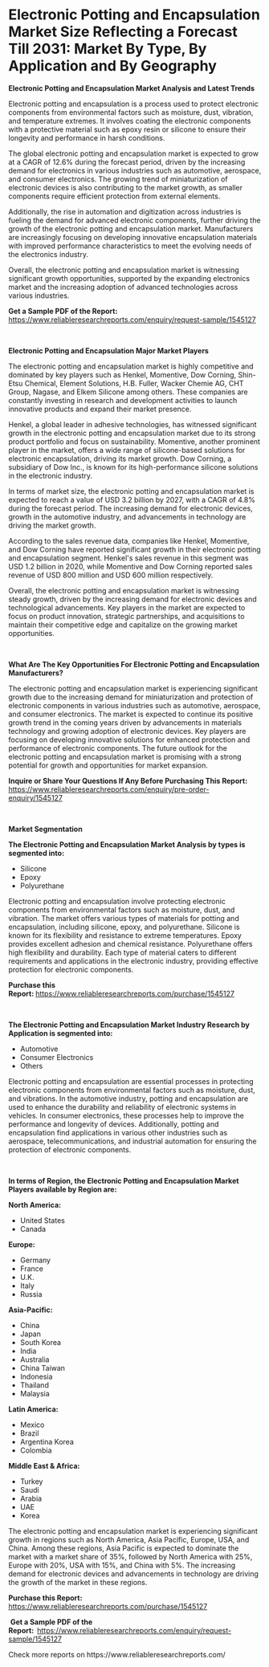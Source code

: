 <p><h1>Electronic Potting and Encapsulation Market Size Reflecting a Forecast Till 2031: Market By Type, By Application and By Geography</h1></p><p><strong>Electronic Potting and Encapsulation Market Analysis and Latest Trends</strong></p>
<p><p>Electronic potting and encapsulation is a process used to protect electronic components from environmental factors such as moisture, dust, vibration, and temperature extremes. It involves coating the electronic components with a protective material such as epoxy resin or silicone to ensure their longevity and performance in harsh conditions.</p><p>The global electronic potting and encapsulation market is expected to grow at a CAGR of 12.6% during the forecast period, driven by the increasing demand for electronics in various industries such as automotive, aerospace, and consumer electronics. The growing trend of miniaturization of electronic devices is also contributing to the market growth, as smaller components require efficient protection from external elements.</p><p>Additionally, the rise in automation and digitization across industries is fueling the demand for advanced electronic components, further driving the growth of the electronic potting and encapsulation market. Manufacturers are increasingly focusing on developing innovative encapsulation materials with improved performance characteristics to meet the evolving needs of the electronics industry.</p><p>Overall, the electronic potting and encapsulation market is witnessing significant growth opportunities, supported by the expanding electronics market and the increasing adoption of advanced technologies across various industries.</p></p>
<p><strong>Get a Sample PDF of the Report:&nbsp;</strong> <a href="https://www.reliableresearchreports.com/enquiry/request-sample/1545127">https://www.reliableresearchreports.com/enquiry/request-sample/1545127</a></p>
<p>&nbsp;</p>
<p><strong>Electronic Potting and Encapsulation Major Market Players</strong></p>
<p><p>The electronic potting and encapsulation market is highly competitive and dominated by key players such as Henkel, Momentive, Dow Corning, Shin-Etsu Chemical, Element Solutions, H.B. Fuller, Wacker Chemie AG, CHT Group, Nagase, and Elkem Silicone among others. These companies are constantly investing in research and development activities to launch innovative products and expand their market presence.</p><p>Henkel, a global leader in adhesive technologies, has witnessed significant growth in the electronic potting and encapsulation market due to its strong product portfolio and focus on sustainability. Momentive, another prominent player in the market, offers a wide range of silicone-based solutions for electronic encapsulation, driving its market growth. Dow Corning, a subsidiary of Dow Inc., is known for its high-performance silicone solutions in the electronic industry.</p><p>In terms of market size, the electronic potting and encapsulation market is expected to reach a value of USD 3.2 billion by 2027, with a CAGR of 4.8% during the forecast period. The increasing demand for electronic devices, growth in the automotive industry, and advancements in technology are driving the market growth.</p><p>According to the sales revenue data, companies like Henkel, Momentive, and Dow Corning have reported significant growth in their electronic potting and encapsulation segment. Henkel's sales revenue in this segment was USD 1.2 billion in 2020, while Momentive and Dow Corning reported sales revenue of USD 800 million and USD 600 million respectively.</p><p>Overall, the electronic potting and encapsulation market is witnessing steady growth, driven by the increasing demand for electronic devices and technological advancements. Key players in the market are expected to focus on product innovation, strategic partnerships, and acquisitions to maintain their competitive edge and capitalize on the growing market opportunities.</p></p>
<p>&nbsp;</p>
<p><strong>What Are The Key Opportunities For Electronic Potting and Encapsulation Manufacturers?</strong></p>
<p><p>The electronic potting and encapsulation market is experiencing significant growth due to the increasing demand for miniaturization and protection of electronic components in various industries such as automotive, aerospace, and consumer electronics. The market is expected to continue its positive growth trend in the coming years driven by advancements in materials technology and growing adoption of electronic devices. Key players are focusing on developing innovative solutions for enhanced protection and performance of electronic components. The future outlook for the electronic potting and encapsulation market is promising with a strong potential for growth and opportunities for market expansion.</p></p>
<p><strong>Inquire or Share Your Questions If Any Before Purchasing This Report:</strong> <a href="https://www.reliableresearchreports.com/enquiry/pre-order-enquiry/1545127">https://www.reliableresearchreports.com/enquiry/pre-order-enquiry/1545127</a></p>
<p>&nbsp;</p>
<p><strong>Market Segmentation</strong></p>
<p><strong>The Electronic Potting and Encapsulation Market Analysis by types is segmented into:</strong></p>
<p><ul><li>Silicone</li><li>Epoxy</li><li>Polyurethane</li></ul></p>
<p><p>Electronic potting and encapsulation involve protecting electronic components from environmental factors such as moisture, dust, and vibration. The market offers various types of materials for potting and encapsulation, including silicone, epoxy, and polyurethane. Silicone is known for its flexibility and resistance to extreme temperatures. Epoxy provides excellent adhesion and chemical resistance. Polyurethane offers high flexibility and durability. Each type of material caters to different requirements and applications in the electronic industry, providing effective protection for electronic components.</p></p>
<p><strong>Purchase this Report:&nbsp;</strong><a href="https://www.reliableresearchreports.com/purchase/1545127">https://www.reliableresearchreports.com/purchase/1545127</a></p>
<p>&nbsp;</p>
<p><strong>The Electronic Potting and Encapsulation Market Industry Research by Application is segmented into:</strong></p>
<p><ul><li>Automotive</li><li>Consumer Electronics</li><li>Others</li></ul></p>
<p><p>Electronic potting and encapsulation are essential processes in protecting electronic components from environmental factors such as moisture, dust, and vibrations. In the automotive industry, potting and encapsulation are used to enhance the durability and reliability of electronic systems in vehicles. In consumer electronics, these processes help to improve the performance and longevity of devices. Additionally, potting and encapsulation find applications in various other industries such as aerospace, telecommunications, and industrial automation for ensuring the protection of electronic components.</p></p>
<p>&nbsp;</p>
<p><strong>In terms of Region, the Electronic Potting and Encapsulation Market Players available by Region are:</strong></p>
<p>
    <p> <strong> North America: </strong>
        <ul>
            <li>United States</li>
            <li>Canada</li>
        </ul>
        </p> 
    <p> <strong> Europe: </strong>
        <ul>
            <li>Germany</li>
            <li>France</li>
            <li>U.K.</li>
            <li>Italy</li>
            <li>Russia</li>
        </ul>
        </p> 
    <p> <strong> Asia-Pacific: </strong>
        <ul>
            <li>China</li>
            <li>Japan</li>
            <li>South Korea</li>
            <li>India</li>
            <li>Australia</li>
            <li>China Taiwan</li>
            <li>Indonesia</li>
            <li>Thailand</li>
            <li>Malaysia</li>
        </ul>
        </p> 
    <p> <strong> Latin America: </strong>
        <ul>
            <li>Mexico</li>
            <li>Brazil</li>
            <li>Argentina Korea</li>
            <li>Colombia</li>
        </ul>
        </p> 
    <p> <strong> Middle East & Africa: </strong>
        <ul>
            <li>Turkey</li>
            <li>Saudi</li>
            <li>Arabia</li>
            <li>UAE</li>
            <li>Korea</li>
        </ul>
    </p>
    </p>
<p><p>The electronic potting and encapsulation market is experiencing significant growth in regions such as North America, Asia Pacific, Europe, USA, and China. Among these regions, Asia Pacific is expected to dominate the market with a market share of 35%, followed by North America with 25%, Europe with 20%, USA with 15%, and China with 5%. The increasing demand for electronic devices and advancements in technology are driving the growth of the market in these regions.</p></p>
<p><strong>Purchase this Report: </strong><a href="https://www.reliableresearchreports.com/purchase/1545127">https://www.reliableresearchreports.com/purchase/1545127</a></p>
<p>&nbsp;<strong>Get a Sample PDF of the Report:&nbsp;&nbsp;</strong><a href="https://www.reliableresearchreports.com/enquiry/request-sample/1545127">https://www.reliableresearchreports.com/enquiry/request-sample/1545127</a></p>
<p><strong></strong></p>
<p>Check more reports on https://www.reliableresearchreports.com/</p>